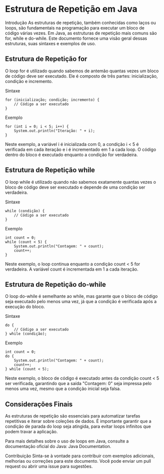 # Estrutura de Repetição em Java
Introdução
As estruturas de repetição, também conhecidas como laços ou loops, são fundamentais na programação para executar um bloco de código várias vezes. Em Java, as estruturas de repetição mais comuns são for, while e do-while. Este documento fornece uma visão geral dessas estruturas, suas sintaxes e exemplos de uso.

## Estrutura de Repetição for
O loop for é utilizado quando sabemos de antemão quantas vezes um bloco de código deve ser executado. Ele é composto de três partes: inicialização, condição e incremento.

Sintaxe
```
for (inicialização; condição; incremento) {
    // Código a ser executado
}
```
Exemplo
```
for (int i = 0; i < 5; i++) {
    System.out.println("Iteração: " + i);
}
```
Neste exemplo, a variável i é inicializada com 0, a condição i < 5 é verificada em cada iteração e i é incrementado em 1 a cada loop. O código dentro do bloco é executado enquanto a condição for verdadeira.

## Estrutura de Repetição while
O loop while é utilizado quando não sabemos exatamente quantas vezes o bloco de código deve ser executado e depende de uma condição ser verdadeira.

Sintaxe
```
while (condição) {
    // Código a ser executado
}
```
Exemplo
```
int count = 0;
while (count < 5) {
    System.out.println("Contagem: " + count);
    count++;
}
```
Neste exemplo, o loop continua enquanto a condição count < 5 for verdadeira. A variável count é incrementada em 1 a cada iteração.

## Estrutura de Repetição do-while
O loop do-while é semelhante ao while, mas garante que o bloco de código seja executado pelo menos uma vez, já que a condição é verificada após a execução do bloco.

Sintaxe
```
do {
    // Código a ser executado
} while (condição);
```
Exemplo
```
int count = 0;
do {
    System.out.println("Contagem: " + count);
    count++;
} while (count < 5);
```
Neste exemplo, o bloco de código é executado antes da condição count < 5 ser verificada, garantindo que a saída "Contagem: 0" seja impressa pelo menos uma vez, mesmo que a condição inicial seja falsa.

## Considerações Finais
As estruturas de repetição são essenciais para automatizar tarefas repetitivas e iterar sobre coleções de dados. É importante garantir que a condição de parada do loop seja atingida, para evitar loops infinitos que podem travar a aplicação.

Para mais detalhes sobre o uso de loops em Java, consulte a documentação oficial do Java: Java Documentation.

Contribuição
Sinta-se à vontade para contribuir com exemplos adicionais, melhorias ou correções para este documento. Você pode enviar um pull request ou abrir uma issue para sugestões.